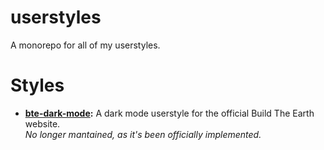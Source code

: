 # userstyles

A monorepo for all of my userstyles.

# Styles

- **[bte-dark-mode](https://github.com/cAttte/userstyles/tree/master/styles/bte-dark-mode#readme):**
A dark mode userstyle for the official Build The Earth website.  
*No longer mantained, as it's been officially implemented.*